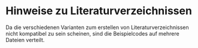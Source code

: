 # Hinweise zu Literaturverzeichnissen
Da die verschiedenen Varianten zum erstellen von Literaturverzeichnissen nicht
kompatibel zu sein scheinen, sind die Beispielcodes auf mehrere Dateien
verteilt.
